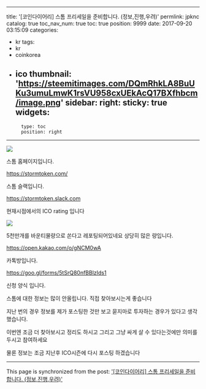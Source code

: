 
---
title: '[코인다이어리] 스톰 프리세일을 준비합니다. (정보,진행,우려)'
permlink: jpknc
catalog: true
toc_nav_num: true
toc: true
position: 9999
date: 2017-09-20 03:15:09
categories:
- kr
tags:
- kr
- coinkorea
- ico
thumbnail: 'https://steemitimages.com/DQmRhkLA8BuUKu3umuLmwK1rsVU958cxUEkAcQ17BXfhbcm/image.png'
sidebar:
    right:
        sticky: true
widgets:
    -
        type: toc
        position: right
---


![](https://steemitimages.com/DQmRhkLA8BuUKu3umuLmwK1rsVU958cxUEkAcQ17BXfhbcm/image.png)

스톰 홈페이지입니다.

https://stormtoken.com/



스톰 슬랙입니다.

https://stormtoken.slack.com

현재시점에서의 ICO rating 입니다

![](https://steemitimages.com/DQmPkCuMJWSTHZBVQmFREpVH9r1BQqjSLGhFLZT1TTGtNLs/image.png)


5천만개를 바운티물량으로 쏜다고 레포팅되어있네요 상당히 많은 량입니다.


https://open.kakao.com/o/gNCM0wA

카톡방입니다. 

https://goo.gl/forms/5tSrQ80nfBBlzIds1

신청 양식 입니다.


스톰에 대한 정보는 많이 안올립니다. 직접 찾아보시는게 좋습니다

지난 번의 경우 정보를 제가 포스팅한 것만 보고 묻지마로 투자하는 경우가 있다고 생각했습니다.

이번엔 조금 더 찾아보시고 정리도 하시고 그리고 그냥 싸게 살 수 있다는것에만 의미를 두시고 참여하세요

물론 정보는 조금 지난후 ICO시즌에 다시 포스팅 하겠습니다

- - -

This page is synchronized from the post: ['[코인다이어리] 스톰 프리세일을 준비합니다. (정보,진행,우려)'](https://steemit.com/@virus707/jpknc)
